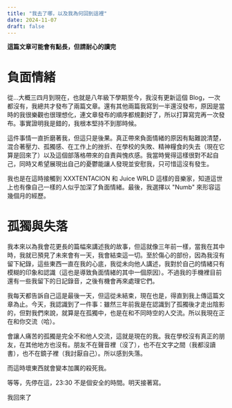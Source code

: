 ```yaml
---
title: "我去了哪，以及我為何回到這裡"
date: 2024-11-07
draft: false
---
```


**這篇文章可能會有點長，但請耐心的讀完**

# 負面情緒

從...大概三四月到現在，也就是八年級下學期至今，我沒有更新這個 Blog，一次都沒有，我總共才發布了兩篇文章。還有其他兩篇我寫到一半還沒發布，原因是當時的我很樂觀也很理想化，連文章發布的順序都規劃好了，所以打算寫完再一次發布。事實證明我是錯的，我根本堅持不到那時候。

這件事情一直折磨著我，但這只是後果。真正帶來負面情緒的原因有點難說清楚，混合著壓力、孤獨感、在工作上的挫折、在學校的失敗、精神糧食的失去（現在它算是回來了）以及這個部落格帶來的自責與愧疚感。我當時覺得這樣很對不起自己，同時又希望展現出自己的憂鬱能讓人發現並安慰我，只可惜這沒有發生。

我也是在這時接觸到 XXXTENTACION 和 Juice WRLD 這樣的音樂家，知道這世上也有像自己一樣的人似乎加深了負面情緒。最後，我選擇以 "Numb" 來形容這幾個月的經歷。

# 孤獨與失落

我本來以為我會花更長的篇幅來講述我的故事，但這就像三年前一樣，當我在其中時，我就已預見了未來會有一天，我會結束這一切。至於傷心的部份，因為我沒有留下紀錄，這些東西一直在我的心底，我從未向他人講述，我對於自己的情緒只有模糊的印象和認識（這也是導致負面情緒的其中一個原因）。不過我的手機裡目前還有一些我留下的日記錄音，之後有機會再來處理它們。

我每天都告訴自己這是最後一天，但這從未結束，現在也是，得直到我上傳這篇文章為止。今天，我認識到了一件事：雖然三年前我是在認識到了孤獨後才走出陰影的，但對我們來說，就算是在孤獨中，也是在和不同時空的人交流。所以我現在正在和你交流（哈）。

會讓人痛苦的孤獨是完全不和他人交流，這就是現在的我。我在學校沒有真正的朋友，在其他地方也沒有。朋友不在聲音裡（沒了），也不在文字之間（我都沒讀書），也不在鏡子裡（我討厭自己）。所以感到失落。

而這時壞東西就會變本加厲的殺死我。

等等，先停在這，23:30 不是個安全的時間。明天接著寫。

我回來了
